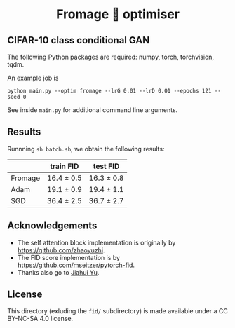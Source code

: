 <h1 align="center">
Fromage 🧀 optimiser
</h1>

## CIFAR-10 class conditional GAN

The following Python packages are required: numpy, torch, torchvision, tqdm.

An example job is
```
python main.py --optim fromage --lrG 0.01 --lrD 0.01 --epochs 121 --seed 0
```
See inside `main.py` for additional command line arguments.

## Results

Runnning `sh batch.sh`, we obtain the following results:

|         | train FID  | test FID   |
|---------|------------|------------|
| Fromage | 16.4 ± 0.5 | 16.3 ± 0.8 |
| Adam    | 19.1 ± 0.9 | 19.4 ± 1.1 |
| SGD     | 36.4 ± 2.5 | 36.7 ± 2.7 |

## Acknowledgements
- The self attention block implementation is originally by https://github.com/zhaoyuzhi.
- The FID score implementation is by https://github.com/mseitzer/pytorch-fid.
- Thanks also go to [Jiahui Yu](https://jiahuiyu.com/).

## License
This directory (exluding the `fid/` subdirectory) is made available under a CC BY-NC-SA 4.0 license.
